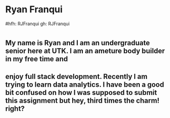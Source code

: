 # Ryan Franqui
#hfh: RJFranqui gh: RJFranqui
#
## My name is Ryan and I am an undergraduate senior here at UTK. I am an ameture body builder in my free time and
## enjoy full stack development. Recently I am trying to learn data analytics.  I have been a good bit confused on how I was supposed to submit this assignment but hey, third times the charm! right?
